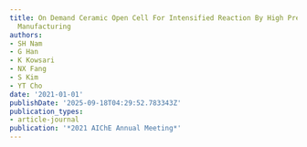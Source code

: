 ```yaml
---
title: On Demand Ceramic Open Cell For Intensified Reaction By High Precision Additive
  Manufacturing
authors:
- SH Nam
- G Han
- K Kowsari
- NX Fang
- S Kim
- YT Cho
date: '2021-01-01'
publishDate: '2025-09-18T04:29:52.783343Z'
publication_types:
- article-journal
publication: '*2021 AIChE Annual Meeting*'
---
```

